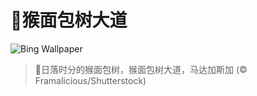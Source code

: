 # 🔖猴面包树大道

![Bing Wallpaper](https://www.bing.com/th?id=OHR.BaobabAvenue_ZH-CN5217451344_1920x1080.jpg&rf=LaDigue_1920x1080.jpg&pid=hp)

> 📝日落时分的猴面包树，猴面包树大道，马达加斯加 (© Framalicious/Shutterstock)
